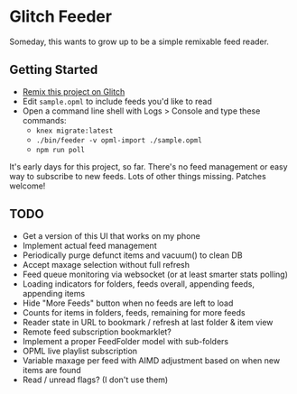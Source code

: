 Glitch Feeder
=============

Someday, this wants to grow up to be a simple remixable feed reader.

## Getting Started

* [Remix this project on Glitch](https://glitch.com/edit/#!/remix/lmo-feeder?utm_source=lmo-feeder&utm_medium=button&utm_campaign=glitchButton)
* Edit `sample.opml` to include feeds you'd like to read
* Open a command line shell with Logs > Console and type these commands:
  * `knex migrate:latest`
  * `./bin/feeder -v opml-import ./sample.opml`
  * `npm run poll`

It's early days for this project, so far. There's no feed management or easy way to subscribe to new feeds. Lots of other things missing. Patches welcome!

## TODO

- Get a version of this UI that works on my phone
- Implement actual feed management
- Periodically purge defunct items and vacuum() to clean DB
- Accept maxage selection without full refresh
- Feed queue monitoring via websocket (or at least smarter stats polling)
- Loading indicators for folders, feeds overall, appending feeds, appending items
- Hide "More Feeds" button when no feeds are left to load
- Counts for items in folders, feeds, remaining for more feeds
- Reader state in URL to bookmark / refresh at last folder & item view
- Remote feed subscription bookmarklet?
- Implement a proper FeedFolder model with sub-folders
- OPML live playlist subscription
- Variable maxage per feed with AIMD adjustment based on when new items are found
- Read / unread flags? (I don't use them)
